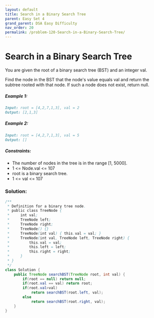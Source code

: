 ```yaml
---
layout: default
title: Search in a Binary Search Tree
parent: Easy Set 4
grand_parent: DSA Easy Difficulty
nav_order: 20
permalink: /problem-120-Search-in-a-Binary-Search-Tree/
---
```

# Search in a Binary Search Tree

You are given the root of a binary search tree (BST) and an integer val.

Find the node in the BST that the node's value equals val and return the subtree rooted with that node. If such a node does not exist, return null.

##### Example 1:
```markdown
Input: root = [4,2,7,1,3], val = 2
Output: [2,1,3]
```
##### Example 2:
```markdown
Input: root = [4,2,7,1,3], val = 5
Output: []
```
##### Constraints:
* The number of nodes in the tree is in the range [1, 5000].
* 1 <= Node.val <= 107
* root is a binary search tree.
* 1 <= val <= 107

### Solution:
```java
/**
 * Definition for a binary tree node.
 * public class TreeNode {
 *     int val;
 *     TreeNode left;
 *     TreeNode right;
 *     TreeNode() {}
 *     TreeNode(int val) { this.val = val; }
 *     TreeNode(int val, TreeNode left, TreeNode right) {
 *         this.val = val;
 *         this.left = left;
 *         this.right = right;
 *     }
 * }
 */
class Solution {
    public TreeNode searchBST(TreeNode root, int val) {
        if(root == null) return null;
        if(root.val == val) return root;
        if(root.val>val)
            return searchBST(root.left, val);
        else
            return searchBST(root.right, val);
    }
}
```
